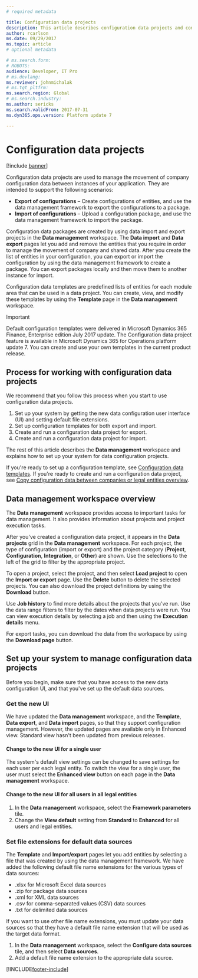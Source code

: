 ```yaml
---
# required metadata

title: Configuration data projects
description: This article describes configuration data projects and configuration data templates.
author: rcarlson
ms.date: 09/29/2017
ms.topic: article
# optional metadata

# ms.search.form: 
# ROBOTS: 
audience: Developer, IT Pro
# ms.devlang: 
ms.reviewer: johnmichalak
# ms.tgt_pltfrm: 
ms.search.region: Global
# ms.search.industry: 
ms.author: sericks
ms.search.validFrom: 2017-07-31
ms.dyn365.ops.version: Platform update 7

---
```

# Configuration data projects

[!include [banner](../includes/banner.md)]


Configuration data projects are used to manage the movement of company configuration data between instances of your application. They are intended to support the following scenarios:

- **Export of configurations** – Create configurations of entities, and use the data management framework to export the configurations to a package.
- **Import of configurations** – Upload a configuration package, and use the data management framework to import the package.

Configuration data packages are created by using data import and export projects in the **Data management** workspace. The **Data import** and **Data export** pages let you add and remove the entities that you require in order to manage the movement of company and shared data. After you create the list of entities in your configuration, you can export or import the configuration by using the data management framework to create a package. You can export packages locally and then move them to another instance for import.

Configuration data templates are predefined lists of entities for each module area that can be used in a data project. You can create, view, and modify these templates by using the **Template** page in the **Data management** workspace.

> [!IMPORTANT]
> Default configuration templates were delivered in Microsoft Dynamics 365 Finance, Enterprise edition July 2017 update. The Configuration data project feature is available in Microsoft Dynamics 365 for Operations platform update 7. You can create and use your own templates in the current product release.

## Process for working with configuration data projects
We recommend that you follow this process when you start to use configuration data projects.

1. Set up your system by getting the new data configuration user interface (UI) and setting default file extensions.
2. Set up configuration templates for both export and import.
3. Create and run a configuration data project for export.
4. Create and run a configuration data project for import.

The rest of this article describes the **Data management** workspace and explains how to set up your system for data configuration projects.

If you're ready to set up a configuration template, see [Configuration data templates](configuration-data-templates.md). If you're ready to create and run a configuration data project, see [Copy configuration data between companies or legal entities overview](copy-configuration.md).

## Data management workspace overview
The **Data management** workspace provides access to important tasks for data management. It also provides information about projects and project execution tasks.

After you've created a configuration data project, it appears in the **Data projects** grid in the **Data management** workspace. For each project, the type of configuration (import or export) and the project category (**Project**, **Configuration**, **Integration**, or **Other**) are shown. Use the selections to the left of the grid to filter by the appropriate project.

To open a project, select the project, and then select **Load project** to open the **Import or export** page. Use the **Delete** button to delete the selected projects. You can also download the project definitions by using the **Download** button.

Use **Job history** to find more details about the projects that you've run. Use the data range filters to filter by the dates when data projects were run. You can view execution details by selecting a job and then using the **Execution details** menu.

For export tasks, you can download the data from the workspace by using the **Download page** button.

## Set up your system to manage configuration data projects
Before you begin, make sure that you have access to the new data configuration UI, and that you've set up the default data sources.

### Get the new UI
We have updated the **Data management** workspace, and the **Template**, **Data export**, and **Data import** pages, so that they support configuration management. However, the updated pages are available only in Enhanced view. Standard view hasn't been updated from previous releases.

#### Change to the new UI for a single user
The system's default view settings can be changed to save settings for each user per each legal entity. To switch the view for a single user, the user must select the **Enhanced view** button on each page in the **Data management** workspace.

#### Change to the new UI for all users in all legal entities
1. In the **Data management** workspace, select the **Framework parameters** tile.
2. Change the **View default** setting from **Standard** to **Enhanced** for all users and legal entities.

### Set file extensions for default data sources
The **Template** and **Import/export** pages let you add entities by selecting a file that was created by using the data management framework. We have added the following default file name extensions for the various types of data sources:

- .xlsx for Microsoft Excel data sources
- .zip for package data sources
- .xml for XML data sources
- .csv for comma-separated values (CSV) data sources
- .txt for delimited data sources

If you want to use other file name extensions, you must update your data sources so that they have a default file name extension that will be used as the target data format.

1. In the **Data management** workspace, select the **Configure data sources** tile, and then select **Data sources**.
2. Add a default file name extension to the appropriate data source.


[!INCLUDE[footer-include](../../../includes/footer-banner.md)]

